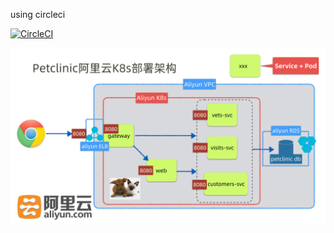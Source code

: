 using circleci

[![CircleCI](https://dl.circleci.com/status-badge/img/gh/zk4/haha333/tree/master.svg?style=svg)](https://dl.circleci.com/status-badge/redirect/gh/zk4/haha333/tree/master)

![aliyun k8s deploy arch](doc/images/aliyun_k8s_deploy_arch.png)


